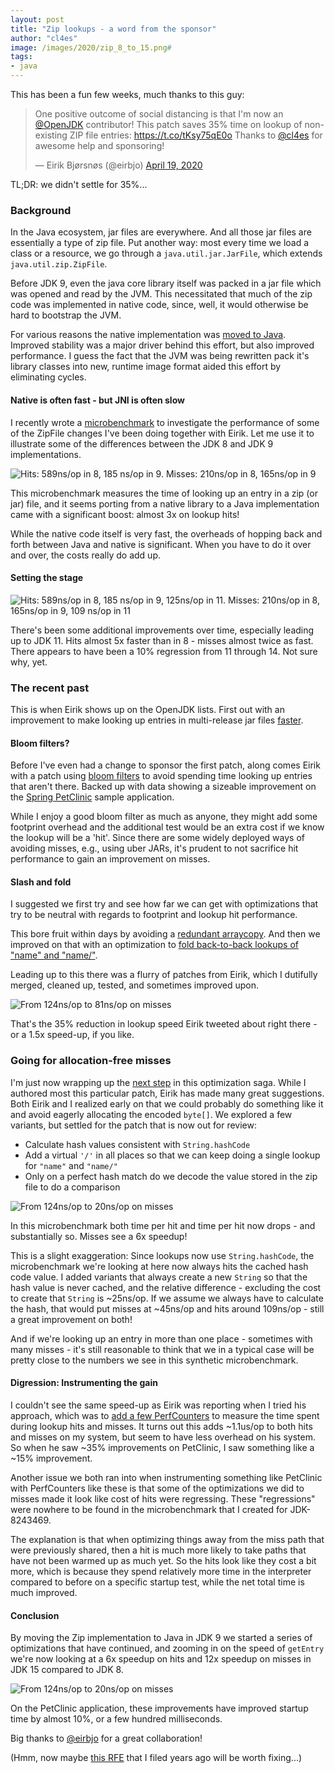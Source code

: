 ```yaml
---
layout: post
title: "Zip lookups - a word from the sponsor"
author: "cl4es"
image: /images/2020/zip_8_to_15.png#
tags:
- java
---
```


This has been a fun few weeks, much thanks to this guy:

<blockquote class="twitter-tweet"><p lang="en" dir="ltr">One positive outcome of social distancing is that I&#39;m now an <a href="https://twitter.com/OpenJDK?ref_src=twsrc%5Etfw">@OpenJDK</a> contributor! This patch saves 35% time on lookup of non-existing ZIP file entries: <a href="https://t.co/tKsy75qE0o">https://t.co/tKsy75qE0o</a> Thanks to <a href="https://twitter.com/cl4es?ref_src=twsrc%5Etfw">@cl4es</a> for awesome help and sponsoring!</p>&mdash; Eirik Bjørsnøs (@eirbjo) <a href="https://twitter.com/eirbjo/status/1251774366544773121?ref_src=twsrc%5Etfw">April 19, 2020</a></blockquote> <script async src="https://platform.twitter.com/widgets.js" charset="utf-8"></script> 

TL;DR: we didn't settle for 35%...

### Background

In the Java ecosystem, jar files are everywhere. And all those jar files are
essentially a type of zip file. Put another way: most every time we load a
class or a resource, we go through a `java.util.jar.JarFile`, which extends
`java.util.zip.ZipFile`.

Before JDK 9, even the java core library itself was packed in a jar file which 
was opened and read by the JVM. This necessitated that much of the zip code was 
implemented in native code, since, well, it would otherwise be hard to bootstrap
 the JVM. 

For various reasons the native implementation was 
[moved to Java](https://bugs.openjdk.java.net/browse/JDK-8146693). Improved 
stability was a major driver behind this effort, but also improved performance. 
I guess the fact that the JVM was being rewritten pack it's library classes into 
new, runtime image format aided this effort by eliminating cycles.

#### Native is often fast - but JNI is often slow

I recently wrote a [microbenchmark](http://cr.openjdk.java.net/~redestad/8243469/open.01/raw_files/new/test/micro/org/openjdk/bench/java/util/zip/ZipFileGetEntry.java) 
to investigate the performance of some of the ZipFile changes I've been doing together with Eirik. Let me 
use it to illustrate some of the differences between the JDK 8 and JDK 9
implementations.
 
 <img src="/images/2020/zip_8_to_9.png" alt="Hits: 589ns/op in 8, 185 ns/op in 9.
  Misses: 210ns/op in 8, 165ns/op in 9">
 
This microbenchmark measures the time of looking up an entry in a zip (or jar) 
file, and it seems porting from a native library to a Java implementation came 
with a significant boost: almost 3x on lookup hits!

While the native code itself is very fast, the overheads of hopping back and forth 
between Java and native is significant. When you have to do it over and over, 
the costs really do add up.

#### Setting the stage

<img src="/images/2020/zip_8_to_14.png" alt="Hits: 589ns/op in 8, 185 ns/op in 9, 125ns/op in 11. Misses: 210ns/op in 8, 165ns/op in 9, 109 ns/op in 11">

There's been some additional improvements over time, especially leading up to JDK 11.
 Hits almost 5x faster than in 8 - misses almost twice as fast. There appears to have been a 10% regression
 from 11 through 14. Not sure why, yet.

### The recent past

This is when Eirik shows up on the OpenJDK lists. First out with an improvement
to make looking up entries in multi-release jar files [faster](https://bugs.openjdk.java.net/browse/JDK-8242596). 

#### Bloom filters?

Before I've even had a change to sponsor the first patch, along comes Eirik
 with a patch using [bloom filters](https://mail.openjdk.java.net/pipermail/core-libs-dev/2020-April/065788.html)
 to avoid spending time looking up entries that aren't there. Backed up with 
 data showing a sizeable improvement on the [Spring PetClinic](https://github.com/spring-projects/spring-petclinic) sample application.
 
 While I enjoy a good bloom filter as much as anyone, they might add some footprint overhead
 and the additional test would be an extra cost if we know the lookup will be a 'hit'.
 Since there are some widely deployed ways of avoiding misses, e.g., using uber JARs, it's
 prudent to not sacrifice hit performance to gain an improvement on misses.
  
 #### Slash and fold
  
 I suggested we first try and see how far we can get with optimizations that try
 to be neutral with regards to footprint and lookup hit performance.
 
 This bore fruit within days by avoiding a [redundant arraycopy](https://bugs.openjdk.java.net/browse/JDK-8242842).
 And then we improved on that with an optimization to [fold back-to-back lookups of "name" and "name/"](https://bugs.openjdk.java.net/browse/JDK-8242959). 
 
 Leading up to this there was a flurry of patches from Eirik, which I dutifully merged, cleaned up, tested, and sometimes improved upon.

 <img src="/images/2020/zip_base_to_8242959.png" alt="From 124ns/op to 81ns/op on misses">
 
 That's the 35% reduction in lookup speed Eirik tweeted about right there - or a 1.5x speed-up, if you like.
 
### Going for allocation-free misses

I'm just now wrapping up the [next step](https://bugs.openjdk.java.net/browse/JDK-8243469)
in this optimization saga. While I authored most this particular patch, Eirik
has made many great suggestions. Both Eirik and I realized early on that we
could probably do something like it and avoid eagerly allocating the encoded
`byte[]`. We explored a few variants, but settled for the patch that is now
out for review:

- Calculate hash values consistent with `String.hashCode`
- Add a virtual `'/'` in all places so that we can keep doing a
  single lookup for `"name"` and `"name/"`
- Only on a perfect hash match do we decode the value stored in the zip file to
  do a comparison  

 <img src="/images/2020/zip_base_to_8243469.png" alt="From 124ns/op to 20ns/op on misses">

 In this microbenchmark both time per hit and time per hit now drops - and 
 substantially so. Misses see a 6x speedup!
 
 This is a slight exaggeration: Since lookups now use `String.hashCode`,
 the microbenchmark we're looking at here now always hits the cached hash code
 value. I added variants that always create a new `String` so that the hash
 value is never cached, and the relative difference - excluding the cost to
 create that `String` is ~25ns/op. If we assume we always have to calculate
 the hash, that would put misses at ~45ns/op and hits around 109ns/op - still a
 great improvement on both! 
 
 And if we're looking up an entry in more than one place - sometimes with many
 misses - it's still reasonable to think that we in a typical case will be
 pretty close to the numbers we see in this synthetic microbenchmark.

#### Digression: Instrumenting the gain 
  
 I couldn't see the same speed-up as Eirik was reporting when I tried his
  approach, which was to [add a few PerfCounters](http://cr.openjdk.java.net/~redestad/scratch/perfcounters_zip.patch)
 to measure the time spent during lookup hits and misses. It turns out this adds
 ~1.1us/op to both hits and misses on my system, but seem to have less overhead
  on his system. So when he saw ~35% improvements on PetClinic, I saw something
 like a ~15% improvement.  
  
 Another issue we both ran into when instrumenting something like PetClinic with
 PerfCounters like these is that some of the optimizations we did to misses made
 it look like cost of hits were regressing. These "regressions" were nowhere to
 be found in the microbenchmark that I created for JDK-8243469.
  
 The explanation is that when optimizing things away from the miss path that
 were previously shared, then a hit is much more likely to take paths that have
 not been warmed up as much yet. So the hits look like they cost a bit more,
 which is because they spend relatively more time in the interpreter compared
 to before on a specific startup test, while the net total time is much improved.

#### Conclusion

By moving the Zip implementation to Java in JDK 9 we started a series of
 optimizations that have continued, and zooming in on the speed of `getEntry`
 we're now looking at a 6x speedup on hits and 12x speedup on misses in JDK 15
 compared to JDK 8.
 
 <img src="/images/2020/zip_8_to_15.png" alt="From 124ns/op to 20ns/op on misses">

On the PetClinic application, these improvements have improved startup time by 
almost 10%, or a few hundred milliseconds. 

Big thanks to [@eirbjo](https://twitter.com/eirbjo) for a great collaboration!

(Hmm, now maybe [this RFE](https://bugs.openjdk.java.net/browse/JDK-8193066) that I filed years ago will be worth fixing...)
